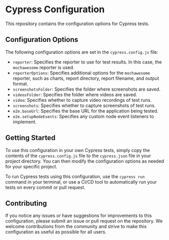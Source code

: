 # Cypress Configuration

This repository contains the configuration options for Cypress tests.

## Configuration Options

The following configuration options are set in the `cypress.config.js` file:

- `reporter`: Specifies the reporter to use for test results. In this case, the `mochawesome` reporter is used.
- `reporterOptions`: Specifies additional options for the `mochawesome` reporter, such as charts, report directory, report filename, and output format.
- `screenshotsFolder`: Specifies the folder where screenshots are saved.
- `videosFolder`: Specifies the folder where videos are saved.
- `video`: Specifies whether to capture video recordings of test runs.
- `screenshots`: Specifies whether to capture screenshots of test runs.
- `e2e.baseUrl`: Specifies the base URL for the application being tested.
- `e2e.setupNodeEvents`: Specifies any custom node event listeners to implement.

## Getting Started

To use this configuration in your own Cypress tests, simply copy the contents of the `cypress.config.js` file to the `cypress.json` file in your project directory. You can then modify the configuration options as needed for your specific project.

To run Cypress tests using this configuration, use the `cypress run` command in your terminal, or use a CI/CD tool to automatically run your tests on every commit or pull request.

## Contributing

If you notice any issues or have suggestions for improvements to this configuration, please submit an issue or pull request on the repository. We welcome contributions from the community and strive to make this configuration as useful as possible for all users.
